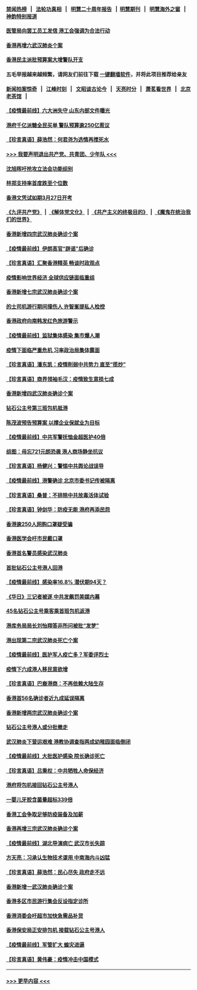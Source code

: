 #### [禁闻热榜](热点新闻.md?=0)  &nbsp;&nbsp;|&nbsp;&nbsp; [法轮功真相](https://github.com/gfw-breaker/truth/blob/master/README.md?=0) &nbsp;&nbsp;|&nbsp;&nbsp; [明慧二十周年报告](https://github.com/gfw-breaker/mh-reports/blob/master/README.md?=0) &nbsp;&nbsp;|&nbsp;&nbsp;[明慧期刊](https://github.com/gfw-breaker/mh-qikan) &nbsp;&nbsp;|&nbsp;&nbsp; [明慧海外之窗](https://github.com/gfw-breaker/mh-news/blob/master/README.md?=0) &nbsp;&nbsp;|&nbsp;&nbsp; [神韵特别报道](https://github.com/gfw-breaker/mh-news/blob/master/shenyun.md?=0)
#### [医管局向罢工员工发信 港工会强调为合法行动](../pages/nsc415/n11898870.md?t=02280402) 
#### [香港再增六武汉肺炎个案](../pages/nsc415/n11898843.md?t=02280402) 
#### [香港民主派批预算案大增警队开支](../pages/nsc415/n11898813.md?t=02280402) 
#### 五毛举报越来越频繁，请网友们前往下载 [一键翻墙软件](https://github.com/gfw-breaker/ssr-accounts)，并将此项目推荐给亲友
#### [新闻拍案惊奇](https://github.com/gfw-breaker/banned-news/blob/master/pages/link4.md) &nbsp;&nbsp;|&nbsp;&nbsp; [江峰时刻](https://github.com/gfw-breaker/banned-news/blob/master/pages/link4.md) &nbsp;&nbsp;|&nbsp;&nbsp; [文昭谈古论今](https://github.com/gfw-breaker/banned-news/blob/master/pages/link4.md) &nbsp;&nbsp;|&nbsp;&nbsp; [天亮时分](https://github.com/gfw-breaker/banned-news/blob/master/pages/link4.md) &nbsp;&nbsp;|&nbsp;&nbsp; [萧茗看世界](https://github.com/gfw-breaker/banned-news/blob/master/pages/link4.md) &nbsp;&nbsp;|&nbsp;&nbsp; [北京老茶馆](https://github.com/gfw-breaker/banned-news/blob/master/pages/link4.md) &nbsp;&nbsp;|&nbsp;&nbsp; 
#### [【疫情最前线】六大洲失守 山东内部文件曝光](../pages/nsc415/n11898455.md?t=02280402) 
#### [港府千亿派糖全民买单 警队预算逾250亿惹议](../pages/nsc415/n11898608.md?t=02280402) 
#### [【珍言真语】薛浩然：何君尧为选情再搅死水](../pages/nsc415/n11898269.md?t=02280402) 
#### [>>> 我要声明退出共产党、共青团、少年队 <<<](https://github.com/begood0513/goodnews/blob/master/quit/letter.md) 
#### [沈旭晖吁抢攻立法会功能组别](../pages/nsc415/n11896084.md?t=02280402) 
#### [林郑支持率首度跌至个位数](../pages/nsc415/n11896058.md?t=02280402) 
#### [香港文凭试如期3月27日开考](../pages/nsc415/n11896055.md?t=02280402) 
#### [《九评共产党》](https://github.com/begood0513/9ping.md/blob/master/README.md) &nbsp;|&nbsp; [《解体党文化》](../../../../jtdwh.md/blob/master/README.md)  &nbsp;|&nbsp; [《共产主义的终极目的》](../../../../gczydzjmd.md/blob/master/README.md) &nbsp;|&nbsp; [《魔鬼在统治我们的世界》](../../../../mgztzwmdsj.md/blob/master/README.md) 
#### [香港新增四宗武汉肺炎确诊个案](../pages/nsc415/n11896040.md?t=02280402) 
#### [【疫情最前线】伊朗高官“辟谣”后确诊](../pages/nsc415/n11895902.md?t=02280402) 
#### [【珍言真语】汇聚香港精英 畅谈时政观点](../pages/nsc415/n11895733.md?t=02280402) 
#### [疫情影响世界经济 全球供应链面临重组](../pages/nsc415/n11895634.md?t=02280402) 
#### [香港新增七宗武汉肺炎确诊个案](../pages/nsc415/n11893498.md?t=02280402) 
#### [的士司机游行期间撞伤人 许智峯提私人检控](../pages/nsc415/n11893483.md?t=02280402) 
#### [香港政府向南韩发红色旅游警示](../pages/nsc415/n11893398.md?t=02280402) 
#### [【疫情最前线】监狱集体感染 集市爆人潮](../pages/nsc415/n11893181.md?t=02280402) 
#### [疫情下面临严重危机  习率政治局集体露面](../pages/nsc415/n11893305.md?t=02280402) 
#### [【珍言真语】潘东凯：疫情削弱中共势力 直至“揽炒”](../pages/nsc415/n11892866.md?t=02280402) 
#### [【珍言真语】商界领袖毛汉：疫情致生意损七成](../pages/nsc415/n11890348.md?t=02280402) 
#### [香港新增四武汉肺炎确诊个案](../pages/nsc415/n11890610.md?t=02280402) 
#### [钻石公主号第三班包机抵港](../pages/nsc415/n11890645.md?t=02280402) 
#### [陈茂波预告预算案 以撑企业保就业为目标](../pages/nsc415/n11890574.md?t=02280402) 
#### [【疫情最前线】中共军警抚恤金超医护40倍](../pages/nsc415/n11890458.md?t=02280402) 
#### [组图：毋忘721元朗恐袭 港人商场静坐抗议](../pages/nsc415/n11876882.md?t=02280402) 
#### [【珍言真语】杨健兴：警惕中共舆论战误导](../pages/nsc415/n11888131.md?t=02280402) 
#### [【疫情最前线】港警确诊 北京市委书记传被隔离](../pages/nsc415/n11886872.md?t=02280402) 
#### [【珍言真语】桑普：不排除中共放毒活体试验](../pages/nsc415/n11886832.md?t=02280402) 
#### [【珍言真语】钟剑华：防疫无能 港府再添民怨](../pages/nsc415/n11884504.md?t=02280402) 
#### [香港逾250人网购口罩疑受骗](../pages/nsc415/n11884388.md?t=02280402) 
#### [香港医学会吁市民戴口罩](../pages/nsc415/n11884367.md?t=02280402) 
#### [香港首名警员感染武汉肺炎](../pages/nsc415/n11884357.md?t=02280402) 
#### [首批钻石公主号港人回港](../pages/nsc415/n11884333.md?t=02280402) 
#### [【疫情最前线】感染率16.8% 潜伏期94天？](../pages/nsc415/n11884256.md?t=02280402) 
#### [《华日》三记者被逐 中共发飙罚美媒内幕](../pages/nsc415/n11884184.md?t=02280402) 
#### [45名钻石公主号乘客乘首班包机返港](../pages/nsc415/n11881770.md?t=02280402) 
#### [港库务局局长刘怡翔答非所问被批“发梦”](../pages/nsc415/n11881752.md?t=02280402) 
#### [港出现第二宗武汉肺炎死亡个案](../pages/nsc415/n11881736.md?t=02280402) 
#### [【疫情最前线】医护军人疫亡多？军委评烈士](../pages/nsc415/n11881655.md?t=02280402) 
#### [疫情下六成港人移民意欲增](../pages/nsc415/n11881699.md?t=02280402) 
#### [【珍言真语】巴裔港商：不再依赖大陆生存](../pages/nsc415/n11881126.md?t=02280402) 
#### [香港首56名确诊者近九成延误隔离](../pages/nsc415/n11879079.md?t=02280402) 
#### [香港新增两宗武汉肺炎确诊个案](../pages/nsc415/n11879064.md?t=02280402) 
#### [钻石公主号港人或分批撤走](../pages/nsc415/n11879029.md?t=02280402) 
#### [武汉肺炎下营运艰难 港教协调查指两成幼稚园面临倒闭](../pages/nsc415/n11878989.md?t=02280402) 
#### [【疫情最前线】大批医护感染 院长确诊死亡](../pages/nsc415/n11878595.md?t=02280402) 
#### [【珍言真语】吕秉权：中共牺牲人命保经济](../pages/nsc415/n11878390.md?t=02280402) 
#### [港府将包机接回钻石公主号港人](../pages/nsc415/n11876352.md?t=02280402) 
#### [一婴儿牙胶含菌量超标339倍](../pages/nsc415/n11876336.md?t=02280402) 
#### [香港工会争取足够防疫装备及加薪](../pages/nsc415/n11876313.md?t=02280402) 
#### [香港再增三宗武汉肺炎确诊个案](../pages/nsc415/n11876297.md?t=02280402) 
#### [【疫情最前线】湖北导演病亡 武汉市长失踪](../pages/nsc415/n11876272.md?t=02280402) 
#### [方天亮：习承认生物技术谬用 中南海内斗凶猛](../pages/nsc415/n11873679.md?t=02280402) 
#### [【珍言真语】薛浩然：民心尽失 政府走不远](../pages/nsc415/n11875838.md?t=02280402) 
#### [香港新增一武汉肺炎确诊个案](../pages/nsc415/n11874044.md?t=02280402) 
#### [香港多区市民游行集会反设指定诊所](../pages/nsc415/n11874017.md?t=02280402) 
#### [香港消委会吁超市加快急需品补货](../pages/nsc415/n11874003.md?t=02280402) 
#### [香港保安局正安排包机 接载钻石公主号港人](../pages/nsc415/n11873932.md?t=02280402) 
#### [【疫情最前线】军管扩大 蝗灾进逼](../pages/nsc415/n11873780.md?t=02280402) 
#### [【珍言真语】黄伟豪：疫情冲击中国模式](../pages/nsc415/n11873482.md?t=02280402) 

----
#### [ >>> 更早内容 <<< ](../indexes/nsc415-earlier.md)
